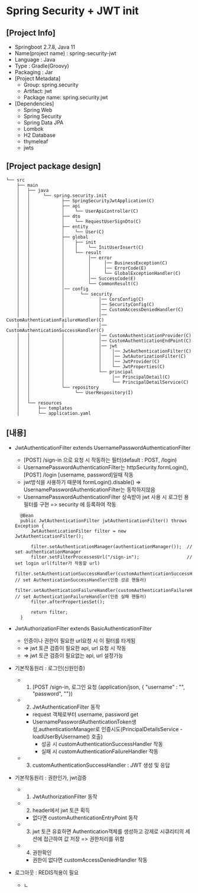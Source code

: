 # Spring Security + JWT init

## [Project Info]
- Springboot 2.7.8, Java 11
- Name(project name) : spring-security-jwt
- Language : Java
- Type : Gradle(Groovy)
- Packaging : Jar
- [Project Metadata]
  - Group: spring.security
  - Artifact: jwt
  - Package name: spring.security.jwt
- [Dependencies]
  - Spring Web
  - Spring Security
  - Spring Data JPA
  - Lombok
  - H2 Database
  - thymeleaf
  - jwts

## [Project package design]
```
└── src
    ├── main
    │   ├── java
    │   │     └── spring.security.init
    │   │            ├── SpringSecurityJwtApplication(C)
    │   │            ├── api
    │   │            │    └── UserApiController(C)
    │   │            ├── dto
    │   │            │    └── RequestUserSignDto(C)
    │   │            ├── entity
    │   │            │    └── User(C)
    │   │            ├── global
    │   │            │    ├── init
    │   │            │    │    └── InitUserInsert(C)
    │   │            │    └── result
    │   │            │         │── error
    │   │            │         │     │── BusinessException(C)
    │   │            │         │     │── ErrorCode(E)
    │   │            │         │     └── GlobalExceptionHandler(C)
    │   │            │         │── SuccessCode(E)
    │   │            │         └── CommonResult(C)
    │   │            │── config
    │   │            │      └── security
    │   │            │             │── CorsConfig(C)
    │   │            │             │── SecurityConfig(C)
    │   │            │             │── CustomAccessDeniedHandler(C)
    │   │            │             │── CustomAuthenticationFailureHandler(C)  
    │   │            │             │── CustomAuthenticationSuccessHandler(C)  
    │   │            │             │── CustomAuthenticationProvider(C)
    │   │            │             │── CustomAuthenticationEndPoint(C)
    │   │            │             │── jwt
    │   │            │             │    │── JwtAuthenticationFilter(C)
    │   │            │             │    │── JwtAutorizationFilter(C)
    │   │            │             │    │── JwtProvider(C)
    │   │            │             │    └── JwtProperties(C)
    │   │            │             └── principal
    │   │            │                  │── PrincipalDetail(C)
    │   │            │                  └── PrincipalDetailService(C)
    │   │            └── repository
    │   │                 └── UserRespository(I)
    │   │        
    │   └── resources
    │       ├── templates           
    │       └── application.yaml
```

## [내용]
- JwtAuthenticationFilter extends UsernamePasswordAuthenticationFilter
  - [POST] /sign-in 으로 요청 시 작동하는 필터(default : POST, /login)
  - UsernamePasswordAuthenticationFilter는 httpSecurity.formLogin(), [POST] /login [username, password]일때 작동
  - jwt방식을 사용하기 때문에 formLogin().disable() => UsernamePasswordAuthenticationFilter는 동작하지않음
  - UsernamePasswordAuthenticationFilter 상속받아 jwt 사용 시 로그인 용 필터를 구현 => security 에 등록하여 작동
  ```
    @Bean
    public JwtAuthenticationFilter jwtAuthenticationFilter() throws Exception {
        JwtAuthenticationFilter filter = new JwtAuthenticationFilter();

        filter.setAuthenticationManager(authenticationManager());  // set authenticationManager
        filter.setFilterProcessesUrl("/sign-in");                  // set login url(filter가 작동할 url)
        filter.setAuthenticationSuccessHandler(customAuthenticationSuccessHandler); // set AuthenticationSuccessHandler(인증 성공 핸들러)
        filter.setAuthenticationFailureHandler(customAuthenticationFailureHandler); // set AuthenticationFailureHandler(인증 실패 핸들러)
        filter.afterPropertiesSet();

        return filter;
    }
  ```

- JwtAuthorizationFilter extends BasicAuthenticationFilter
  - 인증이나 권한이 필요한 url요청 시 이 필터를 타게됨 
  - => jwt 토큰 검증이 필요한 api, url 요청 시 작동 
  - => jwt 토큰 검증이 필요없는 api, url 설정가능

- 기본작동원리 : 로그인(신원인증)
  - 1. [POST /sign-in, 로그인 요청 (application/json, { "username" : "", "password", ""})
  - 2. JwtAuthenticationFilter 동작
    - request 객체로부터 username, password get
    - UsernamePasswordAuthenticationToken생성,authenticationManager로 인증시도(PrincipalDetailsService - loadUserByUsername() 호출)
      - 성공 시 customAuthenticationSuccessHandler 작동
      - 실패 시 customAuthenticationFailureHandler 작동
  - 3. customAuthenticationSuccessHandler : JWT 생성 및 응답
  
- 기본작동원리 : 권한인가, jwt검증
  - 1. JwtAuthorizationFilter 동작
  - 2. header에서 jwt 토큰 획득
    - 없다면 customAuthenticationEntryPoint 동작
  - 3. jwt 토큰 유효하면 Authentication객체를 생성하고 강제로 시큐리티의 세션에 접근하여 값 저장 => 권한처리를 위함
  - 4. 권한확인
    - 권한이 없다면 customAccessDeniedHandler 작동

- 로그아웃 : REDIS적용이 필요
  - ㄴ